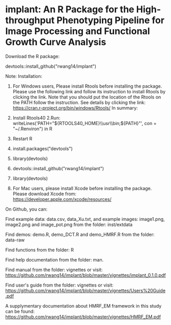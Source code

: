 # implant: An R Package for the High-throughput Phenotyping Pipeline for Image Processing and Functional Growth Curve Analysis

Download the R package: 

devtools::install_github("rwang14/implant")

Note: Installation: 
1. For Windows users, Please install Rtools before installing the package. Please use the following link and follow its instruction to install Rtools by clicking the link. Note that you should put the location of the Rtools on the PATH follow the instruction. See details by clicking the link: https://cran.r-project.org/bin/windows/Rtools/
In summary:
1. Install Rtools40 
2.Run: 
writeLines('PATH="${RTOOLS40_HOME}\\usr\\bin;${PATH}"', con = "~/.Renviron")
in R
3. Restart R
4. install.packages("devtools")
5. library(devtools)
6. devtools::install_github("rwang14/implant")
7. library(devtools)


2. For Mac users, please install Xcode before installing the package. Please download Xcode from: https://developer.apple.com/xcode/resources/

On Github, you can:

Find example data: data.csv, data_Xu.txt, and example images: image1.png, image2.png and image_pot.png from the folder: inst/extdata

Find demos: demo.R, demo_DCT.R and demo_HMRF.R from the folder: data-raw

Find functions from the folder: R

Find help documentation from the folder: man.

Find manual from the  folder: vignettes or visit: https://github.com/rwang14/implant/blob/master/vignettes/implant_0.1.0.pdf

Find user's guide from the folder: vignettes or visit: https://github.com/rwang14/implant/blob/master/vignettes/Users%20Guide.pdf

A supplymentary documentation about HMRF_EM framework in this study can be found: https://github.com/rwang14/implant/blob/master/vignettes/HMRF_EM.pdf
